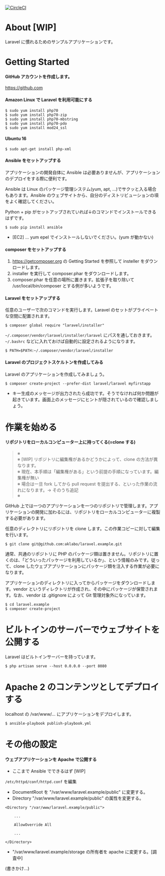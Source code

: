 [![CircleCI](https://circleci.com/gh/aklabo/laravel.example/tree/master.svg?style=svg)](https://circleci.com/gh/aklabo/laravel.example/tree/master)

# About [WIP]

Laravel に慣れるためのサンプルアプリケーションです。

# Getting Started

#### GitHub アカウントを作成します。

https://github.com

#### Amazon Linux で Laravel を利用可能にする

```
$ sudo yum install php70
$ sudo yum install php70-zip
$ sudo yum install php70-mbstring
$ sudo yum install php70-pdo
$ sudo yum install mod24_ssl
```

#### Ubuntu 16

```
$ sudo apt-get install php-xml
```

#### Ansible をセットアップする

アプリケーションの開発自体に Ansible は必要ありませんが、アプリケーションのデプロイをする際に便利です。

Ansible は Linux のパッケージ管理システム(yum, apt, ...)でサクッと入る場合もあります。Ansible のウェブサイトから、自分のディストリビューションの項をよく確認してください。

Python + pip がセットアップされていれば↓のコマンドでインストールできるはずです。

```
$ sudo pip install ansible
```


- [EC2] ... yum epel でインストールしないでください。(yum が動かない)

#### composer をセットアップする

1. https://getcomposer.org の Getting Started を参照して insteller をダウンロードします。
2. installer を実行して composer.phar をダウンロードします。
3. composer.phar を任意の場所に置きます。拡張子を取り除いて /usr/local/bin/composer とする例が多いようです。

#### Laravel をセットアップする

任意のユーザーで次のコマンドを実行します。Laravel のセットがプライベートな空間に配置されます。

```
$ composer global require "laravel/installer"
```

`~/.composer/vendor/laravel/installer/laravel` にパスを通しておきます。`~/.bashrc` などに入れておけば自動的に設定されるようになります。

```
$ PATH=$PATH:~/.composer/vendor/laravel/installer
```

#### Laravel のプロジェクトスケルトンを作成してみる

Laravel のアプリケーションを作成してみましょう。

```
$ composer create-project --prefer-dist laravel/laravel myfirstapp
```

- キー生成のメッセージが出力されたら成功です。そうでなければ何か問題が起きています。画面上のメッセージにヒントが隠されているので確認しましょう。

# 作業を始める

#### リポジトリをローカルコンピューター上に持ってくる(=clone する)


> ※    
> ※ [WIP] リポジトリに編集権があるかどうかによって、clone の方法が異なります。       
> ※ 現在、本手順は「編集権がある」という前提の手順になっています。編集権が無い        
> ※ 場合は一旦 fork してから pull request を提出する、といった作業の流れになります。→ そのうち追記           
> ※        

GitHub 上では一つのアプリケーションを一つのリポジトリで管理します。アプリケーションの開発に加わるには、リポジトリをローカルコンピューターに複製する必要があります。

任意のディレクトリにリポジトリを clone します。この作業コピーに対して編集を行います。

```
$ git clone git@github.com:aklabo/laravel.example.git
```

通常、共通のリポジトリに PHP のパッケージ類は置きません。リポジトリに置くのは、「どういったパッケージを利用しているか」、という情報のみです。従って、clone したウェブアプリケーションにパッケージ類を注入する作業が必要になります。

アプリケーションのディレクトリに入ってからパッケージをダウンロードします。vendor というディレクトリが作成され、その中にパッケージが保管されます。なお、vendor は .gitignore によって Git 管理対象外になっています。

```
$ cd laravel.example
$ composer create-project
```


# ビルトインのサーバーでウェブサイトを公開する

Laravel はビルトインサーバーを持っています。

```
$ php artisan serve --host 0.0.0.0 --port 8080
```

# Apache 2 のコンテンツとしてデプロイする

localhost の /var/www/... にアプリケーションをデプロイします。

```
$ ansible-playbook publish-playbook.yml
```

# その他の設定

#### ウェブアプリケーションを Apache で公開する

- ここまで Ansible でできるはず [WIP]

`/etc/httpd/conf/httpd.conf` を編集

- DocumentRoot を "/var/www/laravel.example/public" に変更する。
- Directory "/var/www/laravel.example/public" の属性を変更する。

```
<Directory "/var/www/laravel.example/public">

	...

	AllowOverride All

	...

</Directory>
```

- "/var/www/laravel.example/storage の所有者を apache に変更する。[調査中]

(書きかけ...)



